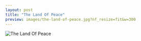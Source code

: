 ```yaml
---
layout: post
title: "The Land Of Peace"
preview: images/the-land-of-peace.jpg?nf_resize=fit&w=300
---
```


![The Land Of Peace](/images/the-land-of-peace.jpg?nf_resize=fit&w=900)
